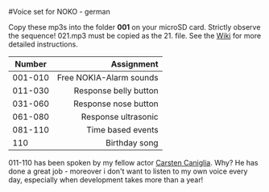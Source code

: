 #Voice set for NOKO - german

Copy these mp3s into the folder **001** on your microSD card. Strictly observe the sequence!
021.mp3 must be copied as the 21. file. See the [Wiki](https://github.com/NikolaiRadke/NOKO/wiki/SDKarte) for more detailed instructions.


| Number  | Assignment              |
| --------|------------------------:|
| 001-010 | Free NOKIA-Alarm sounds |
| 011-030 | Response belly button   |
| 031-060 | Response nose button    |
| 061-080 | Response ultrasonic     |
| 081-110 | Time based events       |
| 110     | Birthday song           |

011-110 has been spoken by my fellow actor [Carsten Caniglia](http://www.carstencaniglia.com). Why? 
He has done a great job - moreover i don't want to listen to my own voice every day, especially when development takes more than a year!

